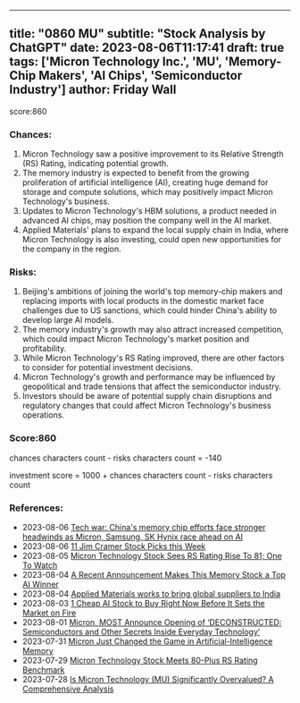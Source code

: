 
---
title: "0860 MU"
subtitle: "Stock Analysis by ChatGPT"
date: 2023-08-06T11:17:41
draft: true
tags: ['Micron Technology Inc.', 'MU', 'Memory-Chip Makers', 'AI Chips', 'Semiconductor Industry']
author: Friday Wall
---

score:860
### Chances:
1. Micron Technology saw a positive improvement to its Relative Strength (RS) Rating, indicating potential growth.
2. The memory industry is expected to benefit from the growing proliferation of artificial intelligence (AI), creating huge demand for storage and compute solutions, which may positively impact Micron Technology's business.
3. Updates to Micron Technology's HBM solutions, a product needed in advanced AI chips, may position the company well in the AI market.
4. Applied Materials' plans to expand the local supply chain in India, where Micron Technology is also investing, could open new opportunities for the company in the region.
### Risks:
1. Beijing's ambitions of joining the world's top memory-chip makers and replacing imports with local products in the domestic market face challenges due to US sanctions, which could hinder China's ability to develop large AI models.
2. The memory industry's growth may also attract increased competition, which could impact Micron Technology's market position and profitability.
3. While Micron Technology's RS Rating improved, there are other factors to consider for potential investment decisions.
4. Micron Technology's growth and performance may be influenced by geopolitical and trade tensions that affect the semiconductor industry.
5. Investors should be aware of potential supply chain disruptions and regulatory changes that could affect Micron Technology's business operations.
### Score:860
chances characters count - risks characters count = -140

investment score = 1000 + chances characters count - risks characters count
### References:
- 2023-08-06 [Tech war: China's memory chip efforts face stronger headwinds as Micron, Samsung, SK Hynix race ahead on AI](https://finance.yahoo.com/news/tech-war-chinas-memory-chip-093000060.html?.tsrc=rss)
- 2023-08-06 [11 Jim Cramer Stock Picks this Week](https://finance.yahoo.com/news/11-jim-cramer-stock-picks-182400432.html?.tsrc=rss)
- 2023-08-05 [Micron Technology Stock Sees RS Rating Rise To 81; One To Watch](https://finance.yahoo.com/m/e2964d5d-04c8-3139-9229-2fce29c16ece/micron-technology-stock-sees.html?.tsrc=rss)
- 2023-08-04 [A Recent Announcement Makes This Memory Stock a Top AI Winner](https://finance.yahoo.com/m/a0c5d1e7-1b03-3a7b-a102-47747c021abc/a-recent-announcement-makes.html?.tsrc=rss)
- 2023-08-04 [Applied Materials works to bring global suppliers to India](https://finance.yahoo.com/news/applied-materials-works-bring-global-075857141.html?.tsrc=rss)
- 2023-08-03 [1 Cheap AI Stock to Buy Right Now Before It Sets the Market on Fire](https://finance.yahoo.com/m/6ce5ef13-e68a-34dc-b09d-be19cee1db45/1-cheap-ai-stock-to-buy-right.html?.tsrc=rss)
- 2023-08-01 [Micron, MOST Announce Opening of ‘DECONSTRUCTED: Semiconductors and Other Secrets Inside Everyday Technology’](https://finance.yahoo.com/news/micron-most-announce-opening-deconstructed-140000213.html?.tsrc=rss)
- 2023-07-31 [Micron Just Changed the Game in Artificial-Intelligence Memory](https://finance.yahoo.com/m/a86df3de-eee1-35a1-8218-eed43b1ec7a8/micron-just-changed-the-game.html?.tsrc=rss)
- 2023-07-29 [Micron Technology Stock Meets 80-Plus RS Rating Benchmark](https://finance.yahoo.com/m/3e4596ab-d354-390a-b78a-72811ab4e49b/micron-technology-stock-meets.html?.tsrc=rss)
- 2023-07-28 [Is Micron Technology (MU) Significantly Overvalued? A Comprehensive Analysis](https://finance.yahoo.com/news/micron-technology-mu-significantly-overvalued-163709184.html?.tsrc=rss)


                